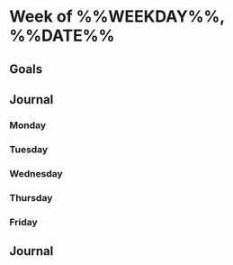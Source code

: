 # Week of %%WEEKDAY%%, %%DATE%%

## Goals

## Journal

### Monday

### Tuesday

### Wednesday

### Thursday

### Friday

## Journal


